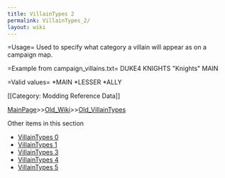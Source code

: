 ```yaml
---
title: VillainTypes 2
permalink: VillainTypes_2/
layout: wiki
---
```

=Usage=
Used to specify what category a villain will appear as on a campaign map.

=Example from campaign_villains.txt=
 DUKE4 KNIGHTS &quot;Knights&quot; MAIN

=Valid values=
*MAIN
*LESSER
*ALLY

[[Category: Modding Reference Data]]

[MainPage](/keeperrl_wiki/ "wikilink")>>[Old_Wiki](/keeperrl_wiki/Old_Wiki "wikilink")>>[Old_VillainTypes](/keeperrl_wiki/Old_VillainTypes "wikilink")

Other items in this section
-    [VillainTypes 0](/keeperrl_wiki/VillainTypes_0 "wikilink")
-    [VillainTypes 1](/keeperrl_wiki/VillainTypes_1 "wikilink")
-    [VillainTypes 3](/keeperrl_wiki/VillainTypes_3 "wikilink")
-    [VillainTypes 4](/keeperrl_wiki/VillainTypes_4 "wikilink")
-    [VillainTypes 5](/keeperrl_wiki/VillainTypes_5 "wikilink")

